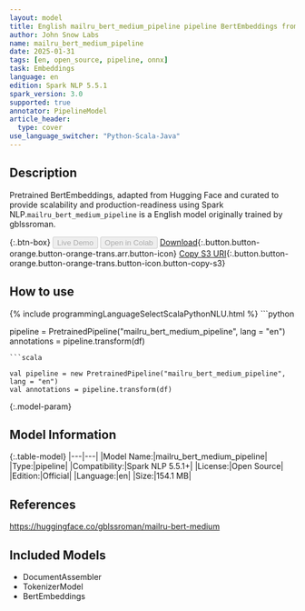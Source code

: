 ```yaml
---
layout: model
title: English mailru_bert_medium_pipeline pipeline BertEmbeddings from gblssroman
author: John Snow Labs
name: mailru_bert_medium_pipeline
date: 2025-01-31
tags: [en, open_source, pipeline, onnx]
task: Embeddings
language: en
edition: Spark NLP 5.5.1
spark_version: 3.0
supported: true
annotator: PipelineModel
article_header:
  type: cover
use_language_switcher: "Python-Scala-Java"
---
```


## Description

Pretrained BertEmbeddings, adapted from Hugging Face and curated to provide scalability and production-readiness using Spark NLP.`mailru_bert_medium_pipeline` is a English model originally trained by gblssroman.

{:.btn-box}
<button class="button button-orange" disabled>Live Demo</button>
<button class="button button-orange" disabled>Open in Colab</button>
[Download](https://s3.amazonaws.com/auxdata.johnsnowlabs.com/public/models/mailru_bert_medium_pipeline_en_5.5.1_3.0_1738360881144.zip){:.button.button-orange.button-orange-trans.arr.button-icon}
[Copy S3 URI](s3://auxdata.johnsnowlabs.com/public/models/mailru_bert_medium_pipeline_en_5.5.1_3.0_1738360881144.zip){:.button.button-orange.button-orange-trans.button-icon.button-copy-s3}

## How to use



<div class="tabs-box" markdown="1">
{% include programmingLanguageSelectScalaPythonNLU.html %}
```python

pipeline = PretrainedPipeline("mailru_bert_medium_pipeline", lang = "en")
annotations =  pipeline.transform(df)   

```
```scala

val pipeline = new PretrainedPipeline("mailru_bert_medium_pipeline", lang = "en")
val annotations = pipeline.transform(df)

```
</div>

{:.model-param}
## Model Information

{:.table-model}
|---|---|
|Model Name:|mailru_bert_medium_pipeline|
|Type:|pipeline|
|Compatibility:|Spark NLP 5.5.1+|
|License:|Open Source|
|Edition:|Official|
|Language:|en|
|Size:|154.1 MB|

## References

https://huggingface.co/gblssroman/mailru-bert-medium

## Included Models

- DocumentAssembler
- TokenizerModel
- BertEmbeddings